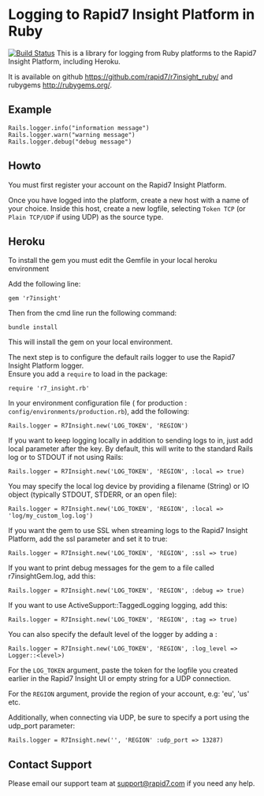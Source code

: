 Logging to Rapid7 Insight Platform in Ruby
=============================

[![Build Status](https://travis-ci.org/rapid7/r7insight_ruby.svg?branch=master)](https://travis-ci.org/rapid7/r7insight_ruby)
This is a library for logging from Ruby platforms to the Rapid7 Insight Platform, including Heroku.

It is available on github <https://github.com/rapid7/r7insight_ruby/> and rubygems
<http://rubygems.org/>.


Example
-------

    Rails.logger.info("information message")
    Rails.logger.warn("warning message")
    Rails.logger.debug("debug message")

Howto
-----

You must first register your account on the Rapid7 Insight Platform.

Once you have logged into the platform, create a new host with a name of your choice.
Inside this host, create a new logfile, selecting `Token TCP` (or `Plain TCP/UDP` if using UDP)
as the source type.

Heroku
------

To install the gem you must edit the Gemfile in your local heroku environment

Add the following line:

    gem 'r7insight'

Then from the cmd line run the following command:

    bundle install

This will install the gem on your local environment.

The next step is to configure the default rails logger to use the Rapid7 Insight Platform logger.  
Ensure you add a `require` to load in the package:

    require 'r7_insight.rb'

In your environment configuration file ( for production : `config/environments/production.rb`), add the following:

    Rails.logger = R7Insight.new('LOG_TOKEN', 'REGION')

If you want to keep logging locally in addition to sending logs to in, just add local parameter after the key.
By default, this will write to the standard Rails log or to STDOUT if not using Rails:

    Rails.logger = R7Insight.new('LOG_TOKEN', 'REGION', :local => true)

You may specify the local log device by providing a filename (String) or IO object (typically STDOUT, STDERR, or an open file):

    Rails.logger = R7Insight.new('LOG_TOKEN', 'REGION', :local => 'log/my_custom_log.log')

If you want the gem to use SSL when streaming logs to the Rapid7 Insight Platform, add the ssl parameter and set it to true:

    Rails.logger = R7Insight.new('LOG_TOKEN', 'REGION', :ssl => true)

If you want to print debug messages for the gem to a file called r7insightGem.log, add this:

	Rails.logger = R7Insight.new('LOG_TOKEN', 'REGION', :debug => true)

If you want to use ActiveSupport::TaggedLogging logging, add this:

    Rails.logger = R7Insight.new('LOG_TOKEN', 'REGION', :tag => true)

You can also specify the default level of the logger by adding a :

    Rails.logger = R7Insight.new('LOG_TOKEN', 'REGION', :log_level => Logger::<level>)

For the `LOG_TOKEN` argument, paste the token for the logfile you created earlier in the Rapid7 Insight UI or empty string for
a UDP connection.

For the `REGION` argument, provide the region of your account, e.g: 'eu', 'us' etc.

Additionally, when connecting via UDP, be sure to specify a port using the udp_port parameter:

    Rails.logger = R7Insight.new('', 'REGION' :udp_port => 13287)


Contact Support
------

Please email our support team at support@rapid7.com if you need any help.

